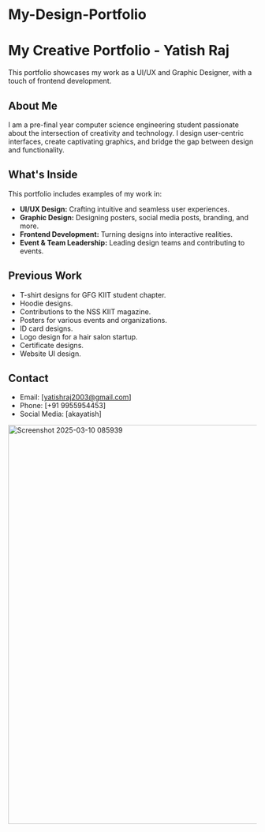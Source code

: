 # My-Design-Portfolio
# My Creative Portfolio - Yatish Raj

This portfolio showcases my work as a UI/UX and Graphic Designer, with a touch of frontend development.

## About Me

I am a pre-final year computer science engineering student passionate about the intersection of creativity and technology. I design user-centric interfaces, create captivating graphics, and bridge the gap between design and functionality. 

## What's Inside

This portfolio includes examples of my work in:

* **UI/UX Design:** Crafting intuitive and seamless user experiences.
* **Graphic Design:** Designing posters, social media posts, branding, and more.
* **Frontend Development:** Turning designs into interactive realities.
* **Event & Team Leadership:** Leading design teams and contributing to events. 

## Previous Work

* T-shirt designs for GFG KIIT student chapter. 
* Hoodie designs. 
* Contributions to the NSS KIIT magazine.
* Posters for various events and organizations. 
* ID card designs.
* Logo design for a hair salon startup. 
* Certificate designs. 
* Website UI design. 
  
## Contact

* Email: \[yatishraj2003@gmail.com] 
* Phone: \[+91 9955954453]
* Social Media: \[akayatish]
  
<img width="809" alt="Screenshot 2025-03-10 085939" src="https://github.com/user-attachments/assets/f12c5b6d-07fc-4d9f-860a-b06447056b77" />

